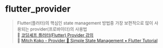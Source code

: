 # flutter_provider

> Flutter(플러터)의 핵심인 state management 방법중 가장 보편적으로 많이 사용되는 provider(프로바이더)의 사용법<br>
> 🔗 [코딩셰프 플러터(Flutter) Provider 강의](https://youtube.com/playlist?list=PLQt_pzi-LLfoVM7n46d3PY1cloRy_gDpX&si=tNPEjS4yV4imTEzf)<br>
>  🔗 [Mitch Koko - Provider 📱 Simple State Management • Flutter Tutorial](https://youtu.be/uQuxrZE2dqA?si=6cyyU5oZmkUAvMDh)
